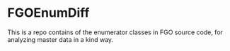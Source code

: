 # FGOEnumDiff
This is a repo contains of the enumerator classes in FGO source code, for analyzing master data in a kind way.
